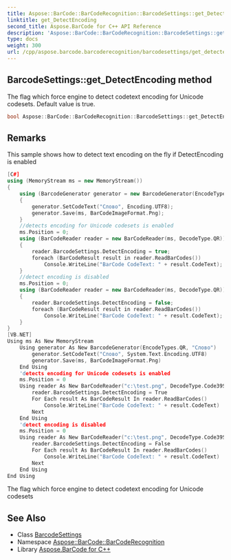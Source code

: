 ```yaml
---
title: Aspose::BarCode::BarCodeRecognition::BarcodeSettings::get_DetectEncoding method
linktitle: get_DetectEncoding
second_title: Aspose.BarCode for C++ API Reference
description: 'Aspose::BarCode::BarCodeRecognition::BarcodeSettings::get_DetectEncoding method. The flag which force engine to detect codetext encoding for Unicode codesets. Default value is true in C++.'
type: docs
weight: 300
url: /cpp/aspose.barcode.barcoderecognition/barcodesettings/get_detectencoding/
---
```

## BarcodeSettings::get_DetectEncoding method


The flag which force engine to detect codetext encoding for Unicode codesets. Default value is true.

```cpp
bool Aspose::BarCode::BarCodeRecognition::BarcodeSettings::get_DetectEncoding()
```

## Remarks


This sample shows how to detect text encoding on the fly if DetectEncoding is enabled 
```cpp
[C#]
using (MemoryStream ms = new MemoryStream())
{
    using (BarcodeGenerator generator = new BarcodeGenerator(EncodeTypes.QR))
    {
        generator.SetCodeText("Слово", Encoding.UTF8);
        generator.Save(ms, BarCodeImageFormat.Png);
    }
    //detects encoding for Unicode codesets is enabled
    ms.Position = 0;
    using (BarCodeReader reader = new BarCodeReader(ms, DecodeType.QR))
    {
        reader.BarcodeSettings.DetectEncoding = true;
        foreach (BarCodeResult result in reader.ReadBarCodes())
            Console.WriteLine("BarCode CodeText: " + result.CodeText);
    }
    //detect encoding is disabled
    ms.Position = 0;
    using (BarCodeReader reader = new BarCodeReader(ms, DecodeType.QR))
    {
        reader.BarcodeSettings.DetectEncoding = false;
        foreach (BarCodeResult result in reader.ReadBarCodes())
            Console.WriteLine("BarCode CodeText: " + result.CodeText);
    }
}
[VB.NET]
Using ms As New MemoryStream
    Using generator As New BarcodeGenerator(EncodeTypes.QR, "Слово")
        generator.SetCodeText("Слово", System.Text.Encoding.UTF8)
        generator.Save(ms, BarCodeImageFormat.Png)
    End Using
    'detects encoding for Unicode codesets is enabled
    ms.Position = 0
    Using reader As New BarCodeReader("c:\test.png", DecodeType.Code39Standard, DecodeType.Code128)
        reader.BarcodeSettings.DetectEncoding = True
        For Each result As BarCodeResult In reader.ReadBarCodes()
            Console.WriteLine("BarCode CodeText: " + result.CodeText)
        Next
    End Using
    'detect encoding is disabled
    ms.Position = 0
    Using reader As New BarCodeReader("c:\test.png", DecodeType.Code39Standard, DecodeType.Code128)
        reader.BarcodeSettings.DetectEncoding = False
        For Each result As BarCodeResult In reader.ReadBarCodes()
            Console.WriteLine("BarCode CodeText: " + result.CodeText)
        Next
    End Using
End Using
```





The flag which force engine to detect codetext encoding for Unicode codesets



## See Also

* Class [BarcodeSettings](../)
* Namespace [Aspose::BarCode::BarCodeRecognition](../../)
* Library [Aspose.BarCode for C++](../../../)
